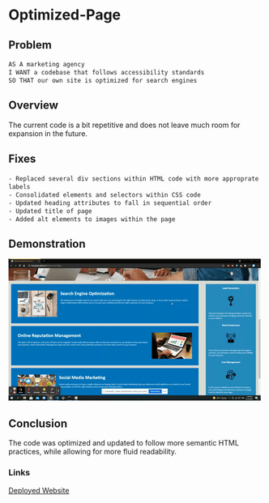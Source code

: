 # Optimized-Page

## Problem 

```
AS A marketing agency
I WANT a codebase that follows accessibility standards
SO THAT our own site is optimized for search engines
```

## Overview

The current code is a bit repetitive and does not leave much room for expansion in the future.

## Fixes

``` 
- Replaced several div sections within HTML code with more approprate labels
- Consolidated elements and selectors within CSS code
- Updated heading attributes to fall in sequential order
- Updated title of page
- Added alt elements to images within the page
```


## Demonstration

![ScreenShot](./assets/images/screenShot.gif)




## Conclusion

The code was optimized and updated to follow more semantic HTML practices, while allowing for more fluid readability.


### Links

[Deployed Website](https://brandynh.github.io/Optimized-Page/)